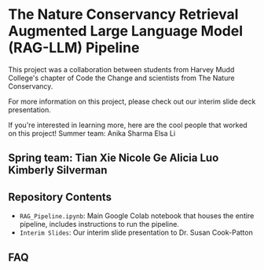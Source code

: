 # The Nature Conservancy Retrieval Augmented Large Language Model (RAG-LLM) Pipeline

This project was a collaboration between students from Harvey Mudd College's chapter of Code the Change and scientists from The Nature Conservancy.

For more information on this project, please check out our interim slide deck presentation.

If you're interested in learning more, here are the cool people that worked on this project!
Summer team:
Anika Sharma
Elsa Li

Spring team:
Tian Xie
Nicole Ge
Alicia Luo
Kimberly Silverman
---
## Repository Contents
- `RAG_Pipeline.ipynb`: Main Google Colab notebook that houses the entire pipeline, includes instructions to run the pipeline.
- `Interim Slides`: Our interim slide presentation to Dr. Susan Cook-Patton 

## FAQ
